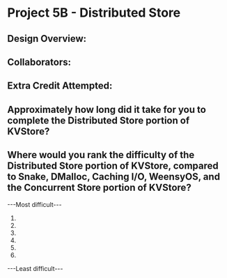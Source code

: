 Project 5B - Distributed Store
====================

<!-- TODO: Fill this out. -->

## Design Overview:

## Collaborators:

## Extra Credit Attempted:

## Approximately how long did it take for you to complete the Distributed Store portion of KVStore?

<!-- Enter an approximate number of hours that you spent actively working on the project. -->

## Where would you rank the difficulty of the Distributed Store portion of KVStore, compared to Snake, DMalloc, Caching I/O, WeensyOS, and the Concurrent Store portion of KVStore?

---Most difficult---
1. <br />
2. <br />
3. <br />
4. <br />
5. <br />
6. <br />
---Least difficult---
